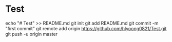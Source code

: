 # Test

echo "# Test" >> README.md
git init
git add README.md
git commit -m "first commit"
git remote add origin https://github.com/hlyoong0821/Test.git
git push -u origin master
